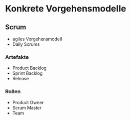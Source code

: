 # Konkrete Vorgehensmodelle
## Scrum
* agiles Vorgehensmodell
* Daily Scrums
### Artefakte
* Product Backlog 
* Sprint Backlog
* Release
### Rollen
* Product Owner
* Scrum Master
* Team
